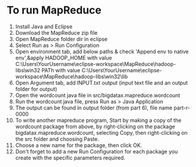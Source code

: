 # To run MapReduce

1.  Install Java and Eclipse
2.  Download the MapReduce zip file
3.  Open MapReduce folder dir in eclipse
4.  Select Run as > Run Configuration
5.  Open environment tab, add below paths & check 'Append env to native env',&apply 
    HADOOP_HOME with value C:\Users\YourUsername\eclipse-workspace\MapReduce\hadoop-libs\win32
    PATh with value C:\Users\YourUsername\eclipse-workspace\MapReduce\hadoop-libs\win32\lib
6.  Open Argument tab, add INPUT.txt output (input text file and an output folder for output)
7.  Open the wordcount java file in src/bigdatax.mapreduce.wordcount
8.  Run the wordcount java file, press Run as > Java Application
9.  The output can be found in output folder (from part 6), file name part-r-0000
10. To write another mapreduce program, Start by making a copy of the wordcount package from above, by right-clicking on the package bigdatax.mapreduce.wordcount, selecting Copy, then right-clicking on the src folder and choosing Paste.
11. Choose a new name for the package, then click OK.
12. Don't forget to add a new Run Configuration for each package you create with the specific parameters required.